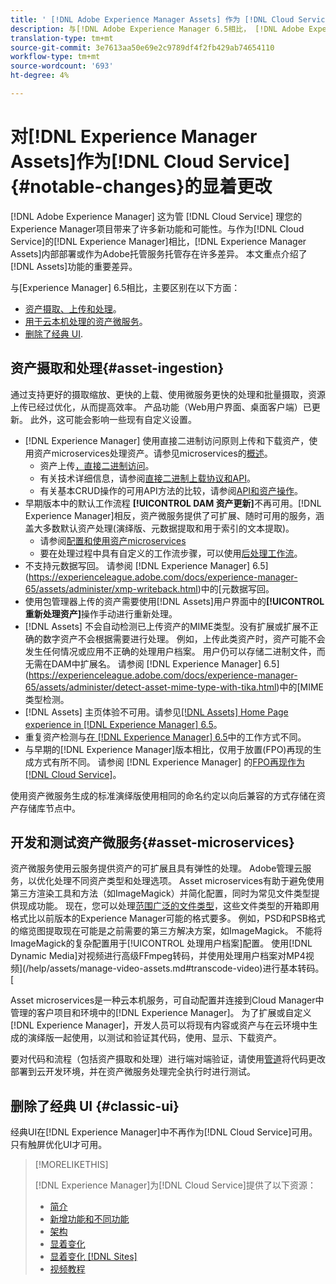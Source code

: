 ```yaml
---
title: ' [!DNL Adobe Experience Manager Assets] 作为 [!DNL Cloud Service]的显着变化'
description: 与[!DNL Adobe Experience Manager 6.5相比， [!DNL Adobe Experience Manager Assets] in [!DNL Experience Manager] as a [!DNL Cloud Service] 有显着变化。
translation-type: tm+mt
source-git-commit: 3e7613aa50e69e2c9789df4f2fb429ab74654110
workflow-type: tm+mt
source-wordcount: '693'
ht-degree: 4%

---
```



# 对[!DNL Experience Manager Assets]作为[!DNL Cloud Service] {#notable-changes}的显着更改

[!DNL Adobe Experience Manager] 这为管 [!DNL Cloud Service] 理您的Experience Manager项目带来了许多新功能和可能性。与作为[!DNL Cloud Service]的[!DNL Experience Manager]相比，[!DNL Experience Manager Assets]内部部署或作为Adobe托管服务托管存在许多差异。 本文重点介绍了[!DNL Assets]功能的重要差异。

与[Experience Manager] 6.5相比，主要区别在以下方面：

* [资产摄取、上传和处理](#asset-ingestion)。
* [用于云本机处理的资产微服务](#asset-microservices)。
* [删除了经典 UI](#classic-ui).

## 资产摄取和处理{#asset-ingestion}

通过支持更好的摄取缩放、更快的上载、使用微服务更快的处理和批量摄取，资源上传已经过优化，从而提高效率。 产品功能（Web用户界面、桌面客户端）已更新。 此外，这可能会影响一些现有自定义设置。

* [!DNL Experience Manager] 使用直接二进制访问原则上传和下载资产，使用资产microservices处理资产。请参见microservices的[概述](/help/assets/asset-microservices-overview.md)。
   * 资产上传[，直接二进制访问](/help/assets/asset-microservices-overview.md#asset-upload-with-direct-binary-access)。
   * 有关技术详细信息，请参阅[直接二进制上载协议和API](/help/assets/developer-reference-material-apis.md#upload-binary)。
   * 有关基本CRUD操作的可用API方法的比较，请参阅[API和资产操作](/help/assets/developer-reference-material-apis.md#use-cases-and-apis)。
*  早期版本中的默认工作流程 **[!UICONTROL DAM 资产更新]**&#x200B;不再可用。[!DNL Experience Manager]相反，资产微服务提供了可扩展、随时可用的服务，涵盖大多数默认资产处理(演绎版、元数据提取和用于索引的文本提取)。
   * 请参阅[配置和使用资产microservices](/help/assets/asset-microservices-configure-and-use.md)
   * 要在处理过程中具有自定义的工作流步骤，可以使用[后处理工作流](/help/assets/asset-microservices-configure-and-use.md#post-processing-workflows)。
* 不支持元数据写回。 请参阅 [!DNL Experience Manager] 6.5](https://experienceleague.adobe.com/docs/experience-manager-65/assets/administer/xmp-writeback.html)中的[元数据写回。
* 使用包管理器上传的资产需要使用[!DNL Assets]用户界面中的&#x200B;**[!UICONTROL 重新处理资产]**&#x200B;操作手动进行重新处理。
* [!DNL Assets] 不会自动检测已上传资产的MIME类型。没有扩展或扩展不正确的数字资产不会根据需要进行处理。 例如，上传此类资产时，资产可能不会发生任何情况或应用不正确的处理用户档案。 用户仍可以存储二进制文件，而无需在DAM中扩展名。 请参阅 [!DNL Experience Manager] 6.5](https://experienceleague.adobe.com/docs/experience-manager-65/assets/administer/detect-asset-mime-type-with-tika.html)中的[MIME类型检测。
* [!DNL Assets] 主页体验不可用。请参见[[!DNL Assets] Home Page experience in [!DNL Experience Manager] 6.5](https://experienceleague.adobe.com/docs/experience-manager-65/assets/using/assets-home-page.html)。
* 重复资产检测与[在 [!DNL Experience Manager] 6.5](https://experienceleague.adobe.com/docs/experience-manager-65/assets/managing/duplicate-detection.html)中的工作方式不同。
* 与早期的[!DNL Experience Manager]版本相比，仅用于放置(FPO)再现的生成方式有所不同。 请参阅 [!DNL Experience Manager] 的[FPO再现作为 [!DNL Cloud Service]](https://helpx.adobe.com/enterprise/admin-guide.html/enterprise/using/configure-aem-assets-for-asset-link.ug.html)。

使用资产微服务生成的标准演绎版使用相同的命名约定以向后兼容的方式存储在资产存储库节点中。

## 开发和测试资产微服务{#asset-microservices}

资产微服务使用云服务提供资产的可扩展且具有弹性的处理。 Adobe管理云服务，以优化处理不同资产类型和处理选项。 Asset microservices有助于避免使用第三方渲染工具和方法（如ImageMagick）并简化配置，同时为常见文件类型提供现成功能。 现在，您可以处理[范围广泛的文件类型](/help/assets/file-format-support.md)，这些文件类型的开箱即用格式比以前版本的Experience Manager可能的格式要多。 例如，PSD和PSB格式的缩览图提取现在可能是之前需要的第三方解决方案，如ImageMagick。 不能将ImageMagick的复杂配置用于[!UICONTROL 处理用户档案]配置。 使用[!DNL Dynamic Media]对视频进行高级FFmpeg转码，并使用处理用户档案对MP4视频](/help/assets/manage-video-assets.md#transcode-video)进行基本转码。[

Asset microservices是一种云本机服务，可自动配置并连接到Cloud Manager中管理的客户项目和环境中的[!DNL Experience Manager]。 为了扩展或自定义[!DNL Experience Manager]，开发人员可以将现有内容或资产与在云环境中生成的演绎版一起使用，以测试和验证其代码，使用、显示、下载资产。

要对代码和流程（包括资产摄取和处理）进行端对端验证，请使用[管道](/help/implementing/cloud-manager/configure-pipeline.md)将代码更改部署到云开发环境，并在资产微服务处理完全执行时进行测试。

## 删除了经典 UI {#classic-ui}

经典UI在[!DNL Experience Manager]中不再作为[!DNL Cloud Service]可用。 只有触屏优化UI才可用。

>[!MORELIKETHIS]
>
>[!DNL Experience Manager]为[!DNL Cloud Service]提供了以下资源：
>
>* [简介](/help/overview/introduction.md)
>* [新增功能和不同功能](/help/overview/what-is-new-and-different.md)
>* [架构](/help/core-concepts/architecture.md)
>* [显着变化](/help/release-notes/aem-cloud-changes.md)
>* [显着变化 [!DNL Sites]](/help/sites-cloud/sites-cloud-changes.md)
>* [视频教程](https://experienceleague.adobe.com/docs/experience-manager-learn/cloud-service/overview.html)

